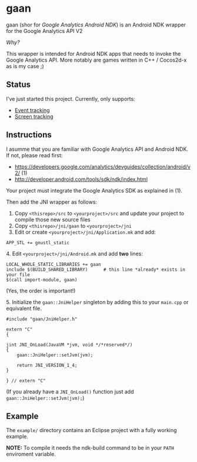 # gaan

gaan (shor for _Google Analytics Android NDK_) is an Android NDK wrapper for the Google Analytics API V2

_Why?_

This wrapper is intended for Android NDK apps that needs to invoke the Google Analytics API. 
More notably are games written in C++ / Cocos2d-x as is my case ;)

## Status

I've just started this project. Currently, only supports:

 - [Event tracking](https://developers.google.com/analytics/devguides/collection/android/v2/events)
 - [Screen tracking](https://developers.google.com/analytics/devguides/collection/android/v2/screens)


## Instructions

I asumme that you are familiar with Google Analytics API and Android NDK. If not, please read first:

 - https://developers.google.com/analytics/devguides/collection/android/v2/ (1)
 - http://developer.android.com/tools/sdk/ndk/index.html
 
Your project must integrate the Google Analytics SDK as explained in (1). 

Then add the JNI wrapper as follows:

1. Copy `<thisrepo>/src` to `<yourproject>/src` and update your project to compile those new source files
2. Copy `<thisrepo>/jni/gaan` to `<yourproject>/jni`
3. Edit or create `<yourproject>/jni/Application.mk` and add:

```
APP_STL += gnustl_static
```
4\. Edit `<yourproject>/jni/Android.mk` and add __two__ lines:

```
LOCAL_WHOLE_STATIC_LIBRARIES += gaan 
include $(BUILD_SHARED_LIBRARY)      # this line *already* exists in your file
$(call import-module, gaan)          
```

(Yes, the order is important!)

5\. Initialize the `gaan::JniHelper` singleton by adding this to your `main.cpp` or equivalent file.

```
#include "gaan/JniHelper.h"

extern "C"
{

jint JNI_OnLoad(JavaVM *jvm, void */*reserved*/)
{
    gaan::JniHelper::setJvm(jvm);

    return JNI_VERSION_1_4;
}

} // extern "C"

```

(If you already have a `JNI_OnLoad()` function just add `gaan::JniHelper::setJvm(jvm);`)

## Example

The `example/` directory contains an Eclipse project with a fully working example.

__NOTE:__ To compile it needs the ndk-build command to be in your `PATH` enviroment variable.

